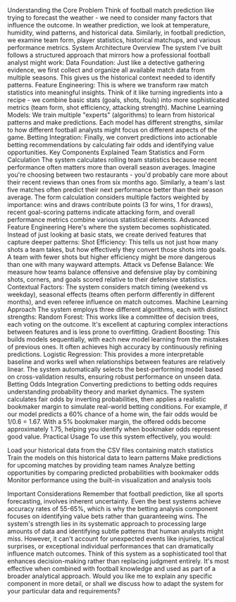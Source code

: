 Understanding the Core Problem
Think of football match prediction like trying to forecast the weather - we need to consider many factors that influence the outcome. In weather prediction, we look at temperature, humidity, wind patterns, and historical data. Similarly, in football prediction, we examine team form, player statistics, historical matchups, and various performance metrics.
System Architecture Overview
The system I've built follows a structured approach that mirrors how a professional football analyst might work:
Data Foundation: Just like a detective gathering evidence, we first collect and organize all available match data from multiple seasons. This gives us the historical context needed to identify patterns.
Feature Engineering: This is where we transform raw match statistics into meaningful insights. Think of it like turning ingredients into a recipe - we combine basic stats (goals, shots, fouls) into more sophisticated metrics (team form, shot efficiency, attacking strength).
Machine Learning Models: We train multiple "experts" (algorithms) to learn from historical patterns and make predictions. Each model has different strengths, similar to how different football analysts might focus on different aspects of the game.
Betting Integration: Finally, we convert predictions into actionable betting recommendations by calculating fair odds and identifying value opportunities.
Key Components Explained
Team Statistics and Form Calculation
The system calculates rolling team statistics because recent performance often matters more than overall season averages. Imagine you're choosing between two restaurants - you'd probably care more about their recent reviews than ones from six months ago. Similarly, a team's last five matches often predict their next performance better than their season average.
The form calculation considers multiple factors weighted by importance: wins and draws contribute points (3 for wins, 1 for draws), recent goal-scoring patterns indicate attacking form, and overall performance metrics combine various statistical elements.
Advanced Feature Engineering
Here's where the system becomes sophisticated. Instead of just looking at basic stats, we create derived features that capture deeper patterns:
Shot Efficiency: This tells us not just how many shots a team takes, but how effectively they convert those shots into goals. A team with fewer shots but higher efficiency might be more dangerous than one with many wayward attempts.
Attack vs Defense Balance: We measure how teams balance offensive and defensive play by combining shots, corners, and goals scored relative to their defensive statistics.
Contextual Factors: The system considers match timing (weekend vs weekday), seasonal effects (teams often perform differently in different months), and even referee influence on match outcomes.
Machine Learning Approach
The system employs three different algorithms, each with distinct strengths:
Random Forest: This works like a committee of decision trees, each voting on the outcome. It's excellent at capturing complex interactions between features and is less prone to overfitting.
Gradient Boosting: This builds models sequentially, with each new model learning from the mistakes of previous ones. It often achieves high accuracy by continuously refining predictions.
Logistic Regression: This provides a more interpretable baseline and works well when relationships between features are relatively linear.
The system automatically selects the best-performing model based on cross-validation results, ensuring robust performance on unseen data.
Betting Odds Integration
Converting predictions to betting odds requires understanding probability theory and market dynamics. The system calculates fair odds by inverting probabilities, then applies a realistic bookmaker margin to simulate real-world betting conditions.
For example, if our model predicts a 60% chance of a home win, the fair odds would be 1/0.6 = 1.67. With a 5% bookmaker margin, the offered odds become approximately 1.75, helping you identify when bookmaker odds represent good value.
Practical Usage
To use this system effectively, you would:

Load your historical data from the CSV files containing match statistics
Train the models on this historical data to learn patterns
Make predictions for upcoming matches by providing team names
Analyze betting opportunities by comparing predicted probabilities with bookmaker odds
Monitor performance using the built-in visualization and analysis tools

Important Considerations
Remember that football prediction, like all sports forecasting, involves inherent uncertainty. Even the best systems achieve accuracy rates of 55-65%, which is why the betting analysis component focuses on identifying value bets rather than guaranteeing wins.
The system's strength lies in its systematic approach to processing large amounts of data and identifying subtle patterns that human analysts might miss. However, it can't account for unexpected events like injuries, tactical surprises, or exceptional individual performances that can dramatically influence match outcomes.
Think of this system as a sophisticated tool that enhances decision-making rather than replacing judgment entirely. It's most effective when combined with football knowledge and used as part of a broader analytical approach.
Would you like me to explain any specific component in more detail, or shall we discuss how to adapt the system for your particular data and requirements?
